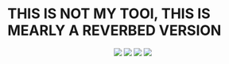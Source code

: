 <h1>THIS IS NOT MY TOOl, THIS IS MEARLY A REVERBED VERSION</h1>

<p align="center">
  <img src="https://img.shields.io/github/v/release/trulyheartless/BlueTiger?label=Version&color=a80505">
  <img src="https://img.shields.io/github/stars/trulyheartless/BlueTiger?style=flat&label=Stars&color=a80505">
  <img src="https://img.shields.io/github/repo-size/trulyheartless/BlueTiger?label=Size&color=a80505">
  <img src="https://img.shields.io/github/languages/top/trulyheartless/BlueTiger?color=a80505">
</p>
